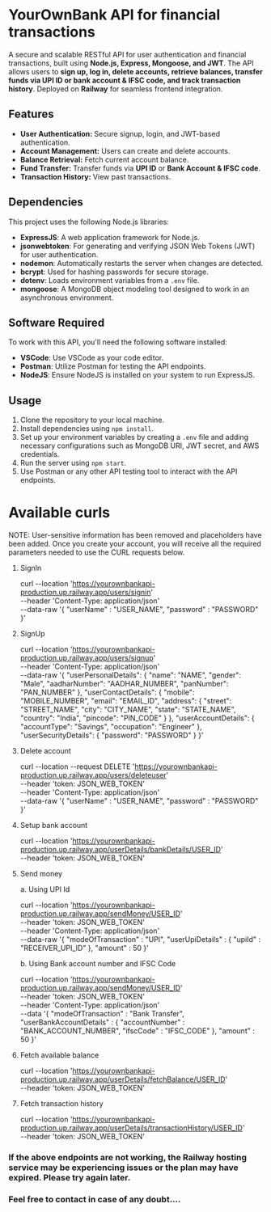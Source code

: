 # YourOwnBank API for financial transactions

A secure and scalable RESTful API for user authentication and financial transactions, built using **Node.js, Express, Mongoose, and JWT**. The API allows users to **sign up, log in, delete accounts, retrieve balances, transfer funds via UPI ID or bank account & IFSC code, and track transaction history**. Deployed on **Railway** for seamless frontend integration.

## Features
- **User Authentication:** Secure signup, login, and JWT-based authentication.
- **Account Management:** Users can create and delete accounts.
- **Balance Retrieval:** Fetch current account balance.
- **Fund Transfer:** Transfer funds via **UPI ID** or **Bank Account & IFSC code**.
- **Transaction History:** View past transactions.

## Dependencies

This project uses the following Node.js libraries:

- **ExpressJS**: A web application framework for Node.js.
- **jsonwebtoken**: For generating and verifying JSON Web Tokens (JWT) for user authentication.
- **nodemon**: Automatically restarts the server when changes are detected.
- **bcrypt**: Used for hashing passwords for secure storage.
- **dotenv**: Loads environment variables from a `.env` file.
- **mongoose**: A MongoDB object modeling tool designed to work in an asynchronous environment.

## Software Required

To work with this API, you'll need the following software installed:

- **VSCode**: Use VSCode as your code editor.
- **Postman**: Utilize Postman for testing the API endpoints.
- **NodeJS**: Ensure NodeJS is installed on your system to run ExpressJS.

## Usage

1. Clone the repository to your local machine.
2. Install dependencies using `npm install`.
3. Set up your environment variables by creating a `.env` file and adding necessary configurations such as MongoDB URI, JWT secret, and AWS credentials.
4. Run the server using `npm start`.
5. Use Postman or any other API testing tool to interact with the API endpoints.


# Available curls

NOTE: User-sensitive information has been removed and placeholders have been added. Once you create your account, you will receive all the required parameters needed to use the CURL requests below.

1. SignIn
   
   curl --location 'https://yourownbankapi-production.up.railway.app/users/signin' \
--header 'Content-Type: application/json' \
--data-raw '{
    "userName" : "USER_NAME",
    "password" : "PASSWORD"
}'

2. SignUp

   curl --location 'https://yourownbankapi-production.up.railway.app/users/signup' \
--header 'Content-Type: application/json' \
--data-raw '{
  "userPersonalDetails": {
    "name": "NAME",
    "gender": "Male",
    "aadharNumber": "AADHAR_NUMBER",
    "panNumber": "PAN_NUMBER"
  },
  "userContactDetails": {
    "mobile": "MOBILE_NUMBER",
    "email": "EMAIL_ID",
    "address": {
      "street": "STREET_NAME",
      "city": "CITY_NAME",
      "state": "STATE_NAME",
      "country": "India",
      "pincode": "PIN_CODE"
    }
  },
  "userAccountDetails": {
    "accountType": "Savings",
    "occupation": "Engineer"
  },
  "userSecurityDetails": {
    "password": "PASSWORD"
  }
}'

3. Delete account

   curl --location --request DELETE 'https://yourownbankapi-production.up.railway.app/users/deleteuser' \
--header 'token: JSON_WEB_TOKEN' \
--header 'Content-Type: application/json' \
--data-raw '{
    "userName" : "USER_NAME",
    "password" : "PASSWORD"
}'

4. Setup bank account

   curl --location 'https://yourownbankapi-production.up.railway.app/userDetails/bankDetails/USER_ID' \
--header 'token: JSON_WEB_TOKEN'

5. Send money
   
   a. Using UPI Id
   
     curl --location 'https://yourownbankapi-production.up.railway.app/sendMoney/USER_ID' \
--header 'token: JSON_WEB_TOKEN' \
--header 'Content-Type: application/json' \
--data-raw '{
    "modeOfTransaction" : "UPI",
    "userUpiDetails" : {
        "upiId" : "RECEIVER_UPI_ID"
    },
    "amount" : 50
}'

    b. Using Bank account number and IFSC Code

    curl --location 'https://yourownbankapi-production.up.railway.app/sendMoney/USER_ID' \
  --header 'token: JSON_WEB_TOKEN' \
  --header 'Content-Type: application/json' \
  --data '{
      "modeOfTransaction" : "Bank Transfer",
      "userBankAccountDetails" : {
          "accountNumber" : "BANK_ACCOUNT_NUMBER",
          "ifscCode" : "IFSC_CODE"
      },
      "amount" : 50
  }'

6. Fetch available balance

   curl --location 'https://yourownbankapi-production.up.railway.app/userDetails/fetchBalance/USER_ID' \
--header 'token: JSON_WEB_TOKEN'

8. Fetch transaction history

   curl --location 'https://yourownbankapi-production.up.railway.app/userDetails/transactionHistory/USER_ID' \
--header 'token: JSON_WEB_TOKEN'

### If the above endpoints are not working, the Railway hosting service may be experiencing issues or the plan may have expired. Please try again later.

### Feel free to contact in case of any doubt....
